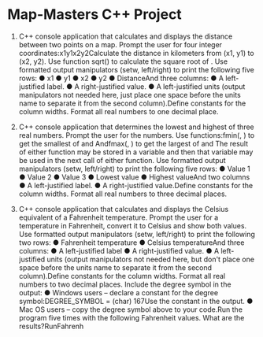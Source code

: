 # Map-Masters C++ Project

1) C++ console application that calculates and displays the distance between two points on a map.  Prompt the user for four integer coordinates:x1y1x2y2Calculate the distance in kilometers from (x1, y1) to (x2, y2). Use function sqrt(<value>) to calculate the square root of <value>.  Use formatted output manipulators (setw, left/right) to print the following five rows:
  ● x1
  ● y1
  ● x2
  ● y2
  ● DistanceAnd three columns:
  ● A left-justified label.
  ● A right-justified value.
  ● A left-justified units (output manipulators not needed here, just place one space before the units name to separate it from the second column).Define constants for the column widths.  Format all real numbers to one decimal place.
  
2) C++ console application that determines the lowest and highest of three real numbers.  Prompt the user for the numbers.  Use functions:fmin(<value-1>, <value-2>) to get the smallest of <value-1> and <value-2>Andfmax(<value-1>, <value-2>) to get the largest of <value-1> and <value-2>The result of either function may be stored in a variable and then that variable may be used in the next call of either function.  Use formatted output manipulators (setw, left/right) to print the following five rows:
  ● Value 1
  ● Value 2
  ● Value 3
  ● Lowest value
  ● Highest valueAnd two columns
  ● A left-justified label.
  ● A right-justified value.Define constants for the column widths.  Format all real numbers to three decimal places. 
  
3) C++ console application that calculates and displays the Celsius equivalent of a Fahrenheit temperature.  Prompt the user for a temperature in Fahrenheit, convert it to Celsius and show both values. Use formatted output manipulators (setw, left/right) to print the following two rows:
● Fahrenheit temperature
● Celsius temperatureAnd three columns:
● A left-justified label
● A right-justified value.
● A left-justified units (output manipulators not needed here, but don't place one space before the units name to separate it from the second column).Define constants for the column widths.  Format all real numbers to two decimal places.  Include the degree symbol in the output:
● Windows users – declare a constant for the degree symbol:DEGREE_SYMBOL = (char) 167Use the constant in the output.
● Mac OS users – copy the degree symbol above to your code.Run the program five times with the following Fahrenheit values.  What are the results?RunFahrenh
